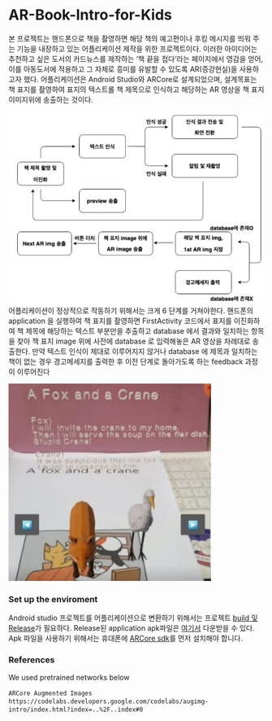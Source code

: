 # AR-Book-Intro-for-Kids


본 프로젝트는 핸드폰으로 책을 촬영하면 해당 책의 예고편이나 후킹 메시지를 띄워 주는 기능을 내장하고 있는 어플리케이션 제작을 위한 프로젝트이다. 이러한 아이디어는 추천하고 싶은 도서의 카드뉴스를 제작하는 ‘책 끝을 접다’라는 페이지에서 영감을 얻어, 이를 아동도서에 적용하고 그 자체로 흥미를 유발할 수 있도록 AR(증강현실)을 사용하고자 했다. 어플리케이션은 Android Studio와 ARCore로 설계되었으며, 설계목표는 책 표지를 촬영하여 표지의 텍스트롤 책 제목으로 인식하고 해당하는 AR 영상을 책 표지 이미지위에 송출하는 것이다.

![Flowchart](./flowchart.PNG)
어플리케이션이 정상적으로 작동하기 위해서는 크게 6 단계를 거쳐야한다. 핸드폰의 application 을 실행하여 책 표지를 촬영하면 FirstActivity 코드에서 표지를 이진화하여 책
제목에 해당하는 텍스트 부분만을 추출하고 database 에서 결과와 일치하는 항목을 찾아 책 표지 image 위에 사전에 database 로 입력해놓은 AR 영상을 차례대로 송출한다. 만약 텍스트
인식이 제대로 이루어지지 않거나 database 에 제목과 일치하는 책이 없는 경우 경고메세지를 출력한 후 이전 단계로 돌아가도록 하는 feedback 과정이 이루어진다

![Result](./Result.jpg)

### Set up the enviroment
Android studio 프로젝트를 어플리케이션으로 변환하기 위해서는 프로젝트 [build 및 Release](https://developer.android.com/studio/run?hl=ko)가 필요하다.
Release된 application apk파일은 [여기서](https://drive.google.com/file/d/10Wl7Zqgn_CkN_GZkeBubOKhIzmBS2iKl/view?usp=sharing) 다운받을 수 있다.
Apk 파일을 사용하기 위해서는 휴대폰에 [ARCore sdk](https://github.com/google-ar/arcore-android-sdk/releases)를 먼저 설치해야 합니다. 

### References
We used pretrained networks below

```
ARCore Augmented Images https://codelabs.developers.google.com/codelabs/augimg-intro/index.html?index=..%2F..index#0
```
